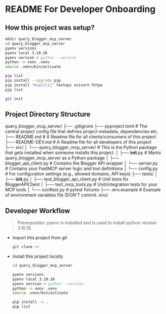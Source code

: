 # README For Developer Onboarding

## How this project was setup?

```bash
mkdir query_blogger_mcp_server
cd query_blogger_mcp_server
pyenv versions
pyenv local 3.10.16
pyenv version # python --version
python -m venv .venv
source .venv/bin/activate

pip list
pip install --upgrade pip
pip install "mcp[cli]" fastapi uvicorn httpx
pip list

git init
```

## Project Directory Structure

query_blogger_mcp_server/
├── .gitignore
├── pyproject.toml              # The central project config file that defines project metadata, dependencies etc.
├── README.md                   # A Readme file for all clients/consumers of this project
├── README-DEV.md               # A Readme file for all developers of this project
├── src/
│   └── query_blogger_mcp_server/   # This is the Python package that gets installed when someone installs this project.
│       ├── __init__.py             # Marks query_blogger_mcp_server as a Python package
│       ├── blogger_api_client.py   # Contains the Blogger API wrapper
│       └── server.py               # Contains your FastMCP server logic and tool definitions
│       └── config.py               # For configuration settings (e.g., allowed domains, API keys)
├── tests/
│   ├── __init__.py
│   ├── test_blogger_api_client.py  # Unit tests for BloggerAPIClient
│   ├── test_mcp_tools.py           # Unit/integration tests for your MCP tools
│   └── conftest.py                 # pytest fixtures
├── .env.example                    # Example of environment variables file (DON'T commit .env)

## Developer Workflow

> Prerequisites: pyenv is installed and is used to install python version 3.10.16.

- Import this project from git
    ```bash
    git clone <>
    ```

- Install this project locally
    ```bash
    cd query_blogger_mcp_server

    pyenv versions
    pyenv local 3.10.16
    pyenv version # python --version
    python -m venv .venv
    source .venv/bin/activate

    pip install -e .
    pip list
    ```

